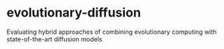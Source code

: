 # evolutionary-diffusion
Evaluating hybrid approaches of combining evolutionary computing with state-of-the-art diffusion models
